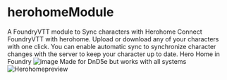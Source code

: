 # herohomeModule
A FoundryVTT module to Sync characters with Herohome
Connect FoundryVTT with herohome. Upload or download any of your characters with one click.
You can enable automatic sync to synchronize character changes with the server to keep your character up to date. 
Hero Home in Foundry
![image](https://github.com/Handyfon/herohomeModule/assets/28778881/0d6113ee-4158-4669-b726-d61389402487)
Made for DnD5e but works with all systems
![Herohomepreview](https://github.com/Handyfon/herohomeModule/assets/28778881/fe25d6dd-5ca4-43b1-a28b-f4414a9369ba)

